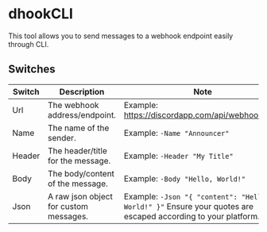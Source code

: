 # dhookCLI
This tool allows you to send messages to a webhook endpoint easily through CLI.

## Switches
| Switch | Description | Note |
|---|---|---|
| Url | The webhook address/endpoint. | Example: https://discordapp.com/api/webhooks/x/y |
| Name | The name of the sender. | Example: `-Name "Announcer"` |
| Header | The header/title for the message. | Example: `-Header "My Title"` |
| Body | The body/content of the message. | Example: `-Body "Hello, World!"` |
| Json | A raw json object for custom messages. | Example: `-Json "{ "content": "Hello World!" }"` Ensure your quotes are escaped according to your platform. |